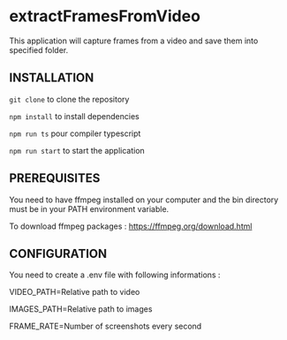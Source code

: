 # extractFramesFromVideo

This application will capture frames from a video and save them into specified folder.

## INSTALLATION

`git clone` to clone the repository

`npm install` to install dependencies

`npm run ts` pour compiler typescript

`npm run start` to start the application


## PREREQUISITES

You need to have ffmpeg installed on your computer and the bin directory must be in your PATH environment variable.

To download ffmpeg packages : https://ffmpeg.org/download.html


## CONFIGURATION

You need to create a .env file with following informations :


VIDEO_PATH=Relative path to video

IMAGES_PATH=Relative path to images

FRAME_RATE=Number of screenshots every second

